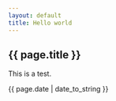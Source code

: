 ```yaml
---
layout: default
title: Hello world
---
```

<h2>{{ page.title }}</h2>
<p>This is a test.</p>
<p>{{ page.date | date_to_string }}</p>